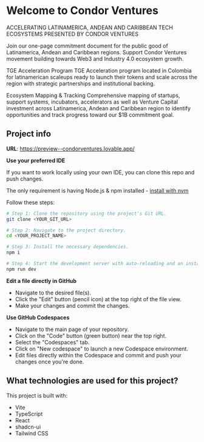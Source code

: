 # Welcome to Condor Ventures

ACCELERATING
LATINAMERICA, ANDEAN AND CARIBBEAN TECH ECOSYSTEMS
PRESENTED BY CONDOR VENTURES

Join our one-page commitment document for the public good of Latinamerica, Andean and Caribbean regions. Support Condor Ventures movement building towards Web3 and Industry 4.0 ecosystem growth.

TGE Acceleration Program
TGE Acceleration program located in Colombia for latinamerican scaleups ready to launch their tokens and scale across the region with strategic partnerships and institutional backing.

Ecosystem Mapping & Tracking
Comprehensive mapping of startups, support systems, incubators, accelerators as well as Venture Capital investment across Latinamerica, Andean and Caribbean region to identify opportunities and track progress toward our $1B commitment goal.

## Project info

**URL**: https://preview--condorventures.lovable.app/


**Use your preferred IDE**

If you want to work locally using your own IDE, you can clone this repo and push changes.

The only requirement is having Node.js & npm installed - [install with nvm](https://github.com/nvm-sh/nvm#installing-and-updating)

Follow these steps:

```sh
# Step 1: Clone the repository using the project's Git URL.
git clone <YOUR_GIT_URL>

# Step 2: Navigate to the project directory.
cd <YOUR_PROJECT_NAME>

# Step 3: Install the necessary dependencies.
npm i

# Step 4: Start the development server with auto-reloading and an instant preview.
npm run dev
```

**Edit a file directly in GitHub**

- Navigate to the desired file(s).
- Click the "Edit" button (pencil icon) at the top right of the file view.
- Make your changes and commit the changes.

**Use GitHub Codespaces**

- Navigate to the main page of your repository.
- Click on the "Code" button (green button) near the top right.
- Select the "Codespaces" tab.
- Click on "New codespace" to launch a new Codespace environment.
- Edit files directly within the Codespace and commit and push your changes once you're done.

## What technologies are used for this project?

This project is built with:

- Vite
- TypeScript
- React
- shadcn-ui
- Tailwind CSS

